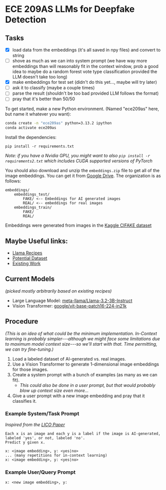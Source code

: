 # ECE 209AS LLMs for Deepfake Detection

## Tasks

- [x] load data from the embeddings (it's all saved in npy files) and convert to string
- [ ] shove as much as we can into system prompt (we have way more embeddings than will reasonably fit in the context window, prob a good idea to maybe do a random forest vote type classification provided the LLM doesn't take too long)
- [x] make embeddings for test set (didn't do this yet..., maybe will try later)
- [ ] ask it to classify (maybe a couple times)
- [ ] parse the result (shouldn't be too bad provided LLM follows the format)
- [ ] pray that it's better than 50/50

To get started, make a new Python environment. (Named "ece209as" here, but name it whatever you want):

```sh
conda create -n "ece209as" python=3.13.2 ipython
conda activate ece209as
```

Install the dependencies:

```
pip install -r requirements.txt
```

*Note: if you have a Nvidia GPU, you might want to also `pip install -r requirements2.txt` which includes CUDA supported versions of PyTorch*

You should also download and unzip the `embeddings.zip` file to get all of the image embeddings. You can get it from [Google Drive](https://drive.google.com/file/d/1HBwsjsHBtqj0Ynzq_PKeQiKjKNLwcZA-/view?usp=sharing). The organization is as follows:
```
embeddings/
    embeddings_test/
        FAKE/ <-- Embeddings for AI generated images
        REAL/ <-- embeddings for real images
    embeddings_train/
        FAKE/
        REAL/
```

Embeddings were generated from images in the [Kaggle CIFAKE dataset](https://www.kaggle.com/datasets/birdy654/cifake-real-and-ai-generated-synthetic-images)

## Maybe Useful links:

* [Llama Recipes](https://github.com/huggingface/huggingface-llama-recipes)
* [Potential Dataset](https://www.kaggle.com/datasets/birdy654/cifake-real-and-ai-generated-synthetic-images)
* [Existing Work](https://arxiv.org/abs/2403.14077)

## Current Models

*(picked mostly arbitrarily based on existing recipes)*

* Large Language Model: [meta-llama/Llama-3.2-3B-Instruct](https://huggingface.co/meta-llama/Llama-3.2-3B-Instruct)
* Vision Transformer: [google/vit-base-patch16-224-in21k](https://huggingface.co/google/vit-base-patch16-224-in21k)

## Procedure

*(This is an idea of what could be the minimum implementation. In-Context learning is probably simpler---although we might face some limitations due to maximum model context size---so we'll start with that. Time permitting, we can try fine-tuning.)*

1. Load a labeled dataset of AI-generated vs. real images.
2. Use a Vision Transformer to generate 1-dimensional image embeddings for those images.
3. Create a system prompt with a bunch of examples (as many as we can fit).
    * *This could also be done in a user prompt, but that would probably blow up context size even more...*
4. Give a user prompt with a new image embedding and pray that it classifies it.

### Example System/Task Prompt

*Inspired from the [LICO Paper](https://arxiv.org/pdf/2406.18851)*
```
Each x is an image and each y is a label if the image is AI-generated, labeled 'yes', or not, labeled 'no'.
Predict y given x.

x: <image embedding>, y: <yes|no>
... (many repetitions for in-context learning)
x: <image embedding>, y: <yes|no>
```

### Example User/Query Prompt

```
x: <new image embedding>, y:
```